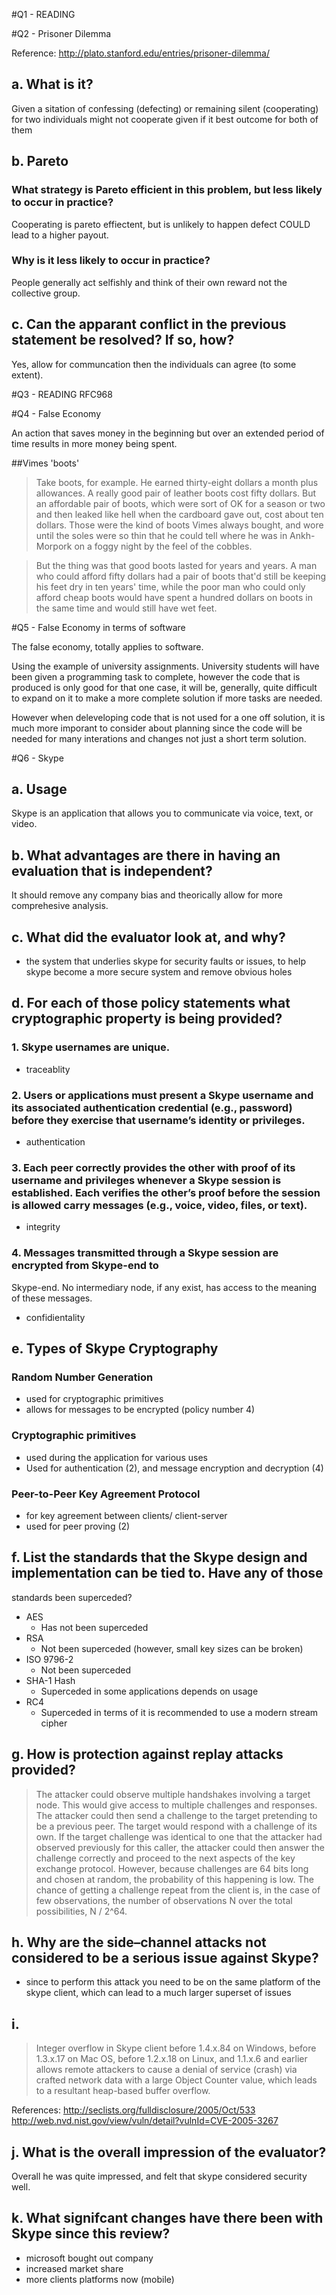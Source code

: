#Q1 - READING

#Q2 - Prisoner Dilemma

Reference: http://plato.stanford.edu/entries/prisoner-dilemma/

## a. What is it?

Given a sitation of confessing (defecting) or remaining silent (cooperating) for two individuals might not cooperate given if it best outcome for both of them

## b. Pareto

### What strategy is Pareto efficient in this problem, but less likely to occur in practice?

Cooperating is pareto effiectent, but is unlikely to happen defect COULD lead to a higher payout.

### Why is it less likely to occur in practice?

People generally act selfishly and think of their own reward not the collective group.

## c.  Can the apparant conflict in the previous statement be resolved? If so, how?

Yes, allow for communcation then the individuals can agree (to some extent). 

#Q3 - READING RFC968

#Q4 - False Economy

An action that saves money in the beginning but over an extended period of time results in more money being spent. 

##Vimes 'boots'
> Take boots, for example. He earned thirty-eight dollars a month plus allowances. A really good pair of leather boots cost fifty dollars. But an affordable pair of boots, which were sort of OK for a season or two and then leaked like hell when the cardboard gave out, cost about ten dollars. Those were the kind of boots Vimes always bought, and wore until the soles were so thin that he could tell where he was in Ankh-Morpork on a foggy night by the feel of the cobbles.

> But the thing was that good boots lasted for years and years. A man who could afford fifty dollars had a pair of boots that'd still be keeping his feet dry in ten years' time, while the poor man who could only afford cheap boots would have spent a hundred dollars on boots in the same time and would still have wet feet.

#Q5 - False Economy in terms of software

The false economy, totally applies to software. 

Using the example of university assignments. University students will have been given a programming task to complete, however the code that is produced is only good for that one case, it will be, generally, quite difficult to expand on it to make a more complete solution if more tasks are needed. 

However when deleveloping code that is not used for a one off solution, it is much more imporant to consider about planning since the code will be needed for many interations and changes not just a short term solution. 

#Q6 - Skype

## a. Usage

Skype is an application that allows you to communicate via voice, text, or video.

## b. What advantages are there in having an evaluation that is independent?

It should remove any company bias and theorically allow for more comprehesive analysis. 

## c. What did the evaluator look at, and why?

- the system that underlies skype for security faults or issues, to help skype become a more secure system and remove obvious holes

## d. For each of those policy statements what cryptographic property is being provided?

### 1. Skype usernames are unique.

- traceablity

### 2. Users or applications must present a Skype username and its associated authentication credential (e.g., password) before they exercise that username’s identity or privileges. 

- authentication


### 3. Each peer correctly provides the other with proof of its username and privileges whenever a Skype session is established. Each verifies the other’s proof before the session is allowed carry messages (e.g., voice, video, files, or text). 

- integrity

### 4. Messages transmitted through a Skype session are encrypted from Skype-end to 
Skype-end. No intermediary node, if any exist, has access to the meaning of these 
messages. 

- confidientality

## e. Types of Skype Cryptography

### Random Number Generation

- used for cryptographic primitives
- allows for messages to be encrypted (policy number 4)

### Cryptographic primitives

- used during the application for various uses
- Used for authentication (2), and message encryption and decryption (4)


### Peer-to-Peer Key Agreement Protocol

- for key agreement between clients/ client-server
- used for peer proving (2)

## f. List the standards that the Skype design and implementation can be tied to. Have any of those
standards been superceded?

- AES
	- Has not been superceded
- RSA
	- Not been superceded (however, small key sizes can be broken)
- ISO 9796-2
	- Not been superceded
- SHA-1 Hash
	- Superceded in some applications depends on usage
- RC4
	- Superceded in terms of it is recommended to use a modern stream cipher

## g. How is protection against replay attacks provided?

> The attacker could observe multiple handshakes involving a target node. This would give access to multiple challenges and responses. The attacker could then send a challenge to the target pretending to be a previous peer. The target would respond with a challenge of its own. If the target challenge was identical to one that the attacker had observed previously for this caller, the attacker could then answer the challenge correctly and proceed to the next aspects of the key exchange protocol. However, because challenges are 64 bits long and chosen at random, the probability of this happening is low. The chance of getting a challenge repeat from the client is, in the case of few observations, the number of observations N over the total possibilities, N / 2^64.


## h. Why are the side–channel attacks not considered to be a serious issue against Skype?

- since to perform this attack you need to be on the same platform of the skype client, which can lead to a much larger superset of issues

## i. 
> Integer overflow in Skype client before 1.4.x.84 on Windows, before 1.3.x.17 on Mac OS, before 1.2.x.18 on Linux, and 1.1.x.6 and earlier allows remote attackers to cause a denial of service (crash) via crafted network data with a large Object Counter value, which leads to a resultant heap-based buffer overflow.

References: 
http://seclists.org/fulldisclosure/2005/Oct/533
http://web.nvd.nist.gov/view/vuln/detail?vulnId=CVE-2005-3267

## j. What is the overall impression of the evaluator?

Overall he was quite impressed, and felt that skype considered security well.

## k. What signifcant changes have there been with Skype since this review?

- microsoft bought out company
- increased market share 
- more clients platforms now (mobile)
